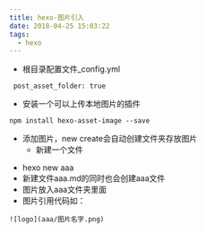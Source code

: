 ```yaml
---
title: hexo-图片引入
date: 2018-04-25 15:03:22
tags:
  - hexo
---
```


-  根目录配置文件_config.yml

```
 post_asset_folder: true
```

 
- 安装一个可以上传本地图片的插件

```
npm install hexo-asset-image --save
```

- 添加图片，new create会自动创建文件夹存放图片
  + 新建一个文件
 + hexo new aaa
 + 新建文件aaa.md的同时也会创建aaa文件
 + 图片放入aaa文件夹里面
 + 图片引用代码如：

```
![logo](aaa/图片名字.png)
```